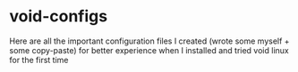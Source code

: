 # void-configs
Here are all the important configuration files I created (wrote some myself + some copy-paste) for better experience when I installed and tried void linux for the first time
